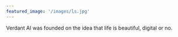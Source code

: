 ```yaml
---
featured_image: '/images/ls.jpg'
---
```


Verdant AI was founded on the idea that life is beautiful, digital or no.
